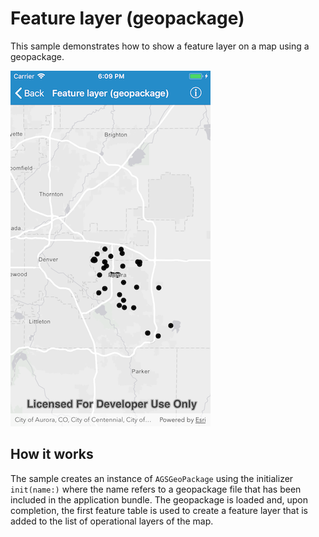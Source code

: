 # Feature layer (geopackage)

This sample demonstrates how to show a feature layer on a map using a
geopackage.

![](image1.png)

## How it works

The sample creates an instance of `AGSGeoPackage` using the initializer
`init(name:)` where the name refers to a geopackage file that has been
included in the application bundle. The geopackage is loaded and, upon
completion, the first feature table is used to create a feature layer
that is added to the list of operational layers of the map.
